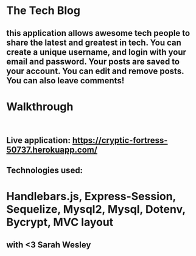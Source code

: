 # The Tech Blog
## this application allows awesome tech people to share the latest and greatest in tech. You can create a unique username, and login with your email and password. Your posts are saved to  your account. You can edit and remove posts. You can also leave comments!

# Walkthrough
## <img src ="" />

## Live application: https://cryptic-fortress-50737.herokuapp.com/ 

## Technologies used:
# Handlebars.js, Express-Session, Sequelize, Mysql2, Mysql, Dotenv, Bycrypt, MVC layout

## with <3 Sarah Wesley